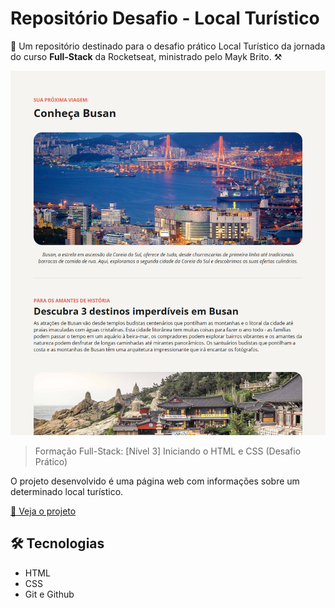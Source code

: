 # Repositório Desafio - Local Turístico

🚀 Um repositório destinado para o desafio prático Local Turístico da jornada do curso **Full-Stack** da Rocketseat, ministrado pelo Mayk Brito. ⚒

![preview](./assets/Preview.png)

> Formação Full-Stack: [Nível 3] Iniciando o HTML e CSS (Desafio Prático)

O projeto desenvolvido é uma página web com informações sobre um determinado local turístico.

[🔗 Veja o projeto](fesette.github.io/Local-turistico/)

## 🛠️ Tecnologias

- HTML
- CSS
- Git e Github